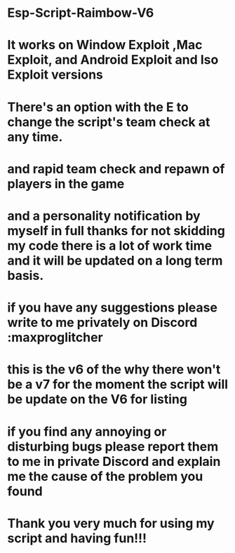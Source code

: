 # Esp-Script-Raimbow-V6
# It works on Window Exploit ,Mac Exploit, and Android Exploit and Iso Exploit versions
# There's an option with the E to change the script's team check at any time.
# and rapid team check and repawn of players in the game
# and a personality notification by myself in full thanks for not skidding my code there is a lot of work time and it will be updated on a long term basis. 
# if you have any suggestions please write to me privately on Discord :maxproglitcher
# this is the v6 of the why there won't be a v7 for the moment the script will be update on the V6 for listing 
# if you find any annoying or disturbing bugs please report them to me in private Discord and explain me the cause of the problem you found
# Thank you very much for using my script and having fun!!!
